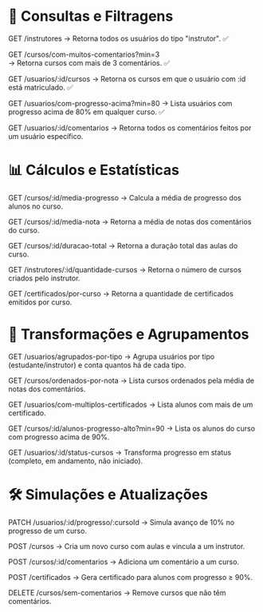 # 🧠 Consultas e Filtragens
GET /instrutores 
→ Retorna todos os usuários do tipo "instrutor". ✅

GET /cursos/com-muitos-comentarios?min=3  
→ Retorna cursos com mais de 3 comentários. ✅

GET /usuarios/:id/cursos 
→ Retorna os cursos em que o usuário com :id está matriculado.  ✅

GET /usuarios/com-progresso-acima?min=80 
→ Lista usuários com progresso acima de 80% em qualquer curso.  ✅

GET /usuarios/:id/comentarios
→ Retorna todos os comentários feitos por um usuário específico.

# 📊 Cálculos e Estatísticas
GET /cursos/:id/media-progresso
→ Calcula a média de progresso dos alunos no curso.

GET /cursos/:id/media-nota
→ Retorna a média de notas dos comentários do curso.

GET /cursos/:id/duracao-total
→ Retorna a duração total das aulas do curso.

GET /instrutores/:id/quantidade-cursos
→ Retorna o número de cursos criados pelo instrutor.

GET /certificados/por-curso
→ Retorna a quantidade de certificados emitidos por curso.

# 🧩 Transformações e Agrupamentos
GET /usuarios/agrupados-por-tipo
→ Agrupa usuários por tipo (estudante/instrutor) e conta quantos há de cada tipo.

GET /cursos/ordenados-por-nota
→ Lista cursos ordenados pela média de notas dos comentários.

GET /usuarios/com-multiplos-certificados
→ Lista alunos com mais de um certificado.

GET /cursos/:id/alunos-progresso-alto?min=90
→ Lista os alunos do curso com progresso acima de 90%.

GET /usuarios/:id/status-cursos
→ Transforma progresso em status (completo, em andamento, não iniciado).

# 🛠️ Simulações e Atualizações
PATCH /usuarios/:id/progresso/:cursoId
→ Simula avanço de 10% no progresso de um curso.

POST /cursos
→ Cria um novo curso com aulas e vincula a um instrutor.

POST /cursos/:id/comentarios
→ Adiciona um comentário a um curso.

POST /certificados
→ Gera certificado para alunos com progresso ≥ 90%.

DELETE /cursos/sem-comentarios
→ Remove cursos que não têm comentários.
